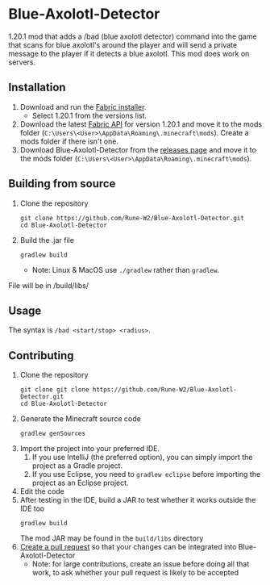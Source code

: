# Blue-Axolotl-Detector
1.20.1 mod that adds a /bad (blue axolotl detector) command into the game that scans for blue axolotl's around the player and will send a private message to the player if it detects a blue axolotl. This mod does work on servers.

## Installation
1. Download and run the [Fabric installer](https://fabricmc.net/use).
   - Select 1.20.1 from the versions list.
1. Download the latest [Fabric API](https://www.curseforge.com/minecraft/mc-mods/fabric-api/files/all?page=1&pageSize=20&version=1.20.1)
  for version 1.20.1 and move it to the mods folder (`C:\Users\<User>\AppData\Roaming\.minecraft\mods`).
  Create a mods folder if there isn't one.
1. Download Blue-Axolotl-Detector from the [releases page](https://github.com/Rune-W2/Blue-Axolotl-Detector/releases)
   and move it to the mods folder (`C:\Users\<User>\AppData\Roaming\.minecraft\mods`).

## Building from source
1. Clone the repository
   ```
   git clone https://github.com/Rune-W2/Blue-Axolotl-Detector.git
   cd Blue-Axolotl-Detector
   ```
1. Build the .jar file
   ```
   gradlew build
   ```
   - Note: Linux & MacOS use `./gradlew` rather than `gradlew`.
  
File will be in /build/libs/

## Usage 
The syntax is `/bad <start/stop> <radius>`.

## Contributing
1. Clone the repository
   ```
   git clone git clone https://github.com/Rune-W2/Blue-Axolotl-Detector.git
   cd Blue-Axolotl-Detector
   ```
1. Generate the Minecraft source code
   ```
   gradlew genSources
   ```
1. Import the project into your preferred IDE.
   1. If you use IntelliJ (the preferred option), you can simply import the project as a Gradle project.
   1. If you use Eclipse, you need to `gradlew eclipse` before importing the project as an Eclipse project.
1. Edit the code
1. After testing in the IDE, build a JAR to test whether it works outside the IDE too
   ```
   gradlew build
   ```
   The mod JAR may be found in the `build/libs` directory
1. [Create a pull request](https://help.github.com/en/articles/creating-a-pull-request)
   so that your changes can be integrated into Blue-Axolotl-Detector
   - Note: for large contributions, create an issue before doing all that
     work, to ask whether your pull request is likely to be accepted
